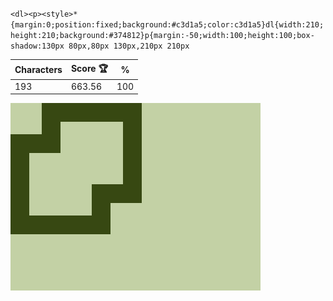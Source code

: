 `<dl><p><style>*{margin:0;position:fixed;background:#c3d1a5;color:c3d1a5}dl{width:210;height:210;background:#374812}p{margin:-50;width:100;height:100;box-shadow:130px 80px,80px 130px,210px 210px`

| Characters | Score 🏆 | %   |
| ---------- | -------- | --- |
| 193        | 663.56   | 100 |

![](/2024/sep2024/28/20240928.png)
